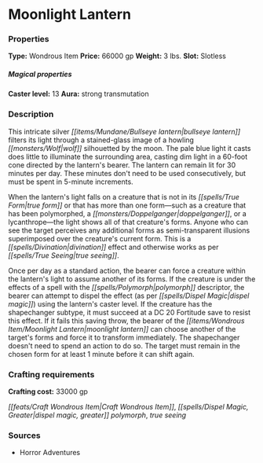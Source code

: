 ﻿---
Title: "Moonlight Lantern"
Type: "Wondrous Item"
Price: "66000 gp"
Weight: "3 lbs."
Slot: "Slotless"
Caster level: "13"
Aura: "strong transmutation"
Description: |
  "This intricate silver bullseye lantern filters its light through a stained-glass image of a howling wolf silhouetted by the moon. The pale blue light it casts does little to illuminate the surrounding area, casting dim light in a 60-foot cone directed by the lantern's bearer. The lantern can remain lit for 30 minutes per day. These minutes don't need to be used consecutively, but must be spent in 5-minute increments.
  When the lantern's light falls on a creature that is not in its true form or that has more than one form—such as a creature that has been polymorphed, a doppelganger, or a lycanthrope—the light shows all of that creature's forms. Anyone who can see the target perceives any additional forms as semi-transparent illusions superimposed over the creature's current form. This is a divination effect and otherwise works as per _true seeing_.
  Once per day as a standard action, the bearer can force a creature within the lantern's light to assume another of its forms. If the creature is under the effects of a spell with the polymorph descriptor, the bearer can attempt to dispel the effect (as per _dispel magic_) using the lantern's caster level. If the creature has the shapechanger subtype, it must succeed at a DC 20 Fortitude save to resist this effect. If it fails this saving throw, the bearer of the _moonlight lantern_ can choose another of the target's forms and force it to transform immediately. The shapechanger doesn't need to spend an action to do so. The target must remain in the chosen form for at least 1 minute before it can shift again."
Crafting cost: "33000 gp"
Sources: "['Horror Adventures']"
---

# Moonlight Lantern

### Properties

**Type:** Wondrous Item **Price:** 66000 gp **Weight:** 3 lbs. **Slot:** Slotless

##### Magical properties

**Caster level:** 13 **Aura:** strong transmutation

### Description

This intricate silver _[[items/Mundane/Bullseye lantern|bullseye lantern]]_ filters its light through a stained-glass image of a howling _[[monsters/Wolf|wolf]]_ silhouetted by the moon. The pale blue light it casts does little to illuminate the surrounding area, casting dim light in a 60-foot cone directed by the lantern's bearer. The lantern can remain lit for 30 minutes per day. These minutes don't need to be used consecutively, but must be spent in 5-minute increments.

When the lantern's light falls on a creature that is not in its _[[spells/True Form|true form]]_ or that has more than one form—such as a creature that has been polymorphed, a _[[monsters/Doppelganger|doppelganger]]_, or a lycanthrope—the light shows all of that creature's forms. Anyone who can see the target perceives any additional forms as semi-transparent illusions superimposed over the creature's current form. This is a _[[spells/Divination|divination]]_ effect and otherwise works as per _[[spells/True Seeing|true seeing]]_.

Once per day as a standard action, the bearer can force a creature within the lantern's light to assume another of its forms. If the creature is under the effects of a spell with the _[[spells/Polymorph|polymorph]]_ descriptor, the bearer can attempt to dispel the effect (as per _[[spells/Dispel Magic|dispel magic]]_) using the lantern's caster level. If the creature has the shapechanger subtype, it must succeed at a DC 20 Fortitude save to resist this effect. If it fails this saving throw, the bearer of the _[[items/Wondrous Item/Moonlight Lantern|moonlight lantern]]_ can choose another of the target's forms and force it to transform immediately. The shapechanger doesn't need to spend an action to do so. The target must remain in the chosen form for at least 1 minute before it can shift again.

### Crafting requirements

**Crafting cost:** 33000 gp

_[[feats/Craft Wondrous Item|Craft Wondrous Item]]_, _[[spells/Dispel Magic, Greater|dispel magic, greater]]_ _polymorph_, _true seeing_

### Sources

* Horror Adventures